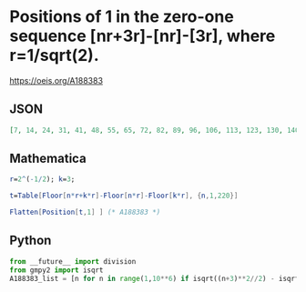 # Positions of 1 in the zero\-one sequence \[nr\+3r\]\-\[nr\]\-\[3r\], where r\=1/sqrt\(2\)\.
https://oeis.org/A188383
## JSON
```JSON
[7, 14, 24, 31, 41, 48, 55, 65, 72, 82, 89, 96, 106, 113, 123, 130, 140, 147, 154, 164, 171, 181, 188, 195, 205, 212, 222, 229, 239, 246, 253, 263, 270, 280, 287, 294, 304, 311, 321, 328, 335, 345, 352, 362, 369, 379, 386, 393, 403, 410, 420, 427, 434, 444, 451, 461, 468, 478, 485, 492, 502, 509, 519, 526, 533, 543, 550]
```
## Mathematica
```Mathematica
r=2^(-1/2); k=3;
```
```Mathematica
t=Table[Floor[n*r+k*r]-Floor[n*r]-Floor[k*r], {n,1,220}]
```
```Mathematica
Flatten[Position[t,1] ] (* A188383 *)
```
## Python
```Python
from __future__ import division
from gmpy2 import isqrt
A188383_list = [n for n in range(1,10**6) if isqrt((n+3)**2//2) - isqrt(n**2//2) == 3] # _Chai Wah Wu_, Oct 08 2016
```

